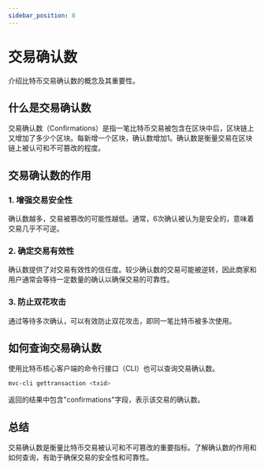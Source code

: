 ```yaml
---
sidebar_position: 8
---
```


# 交易确认数

介绍比特币交易确认数的概念及其重要性。

## 什么是交易确认数

交易确认数（Confirmations）是指一笔比特币交易被包含在区块中后，区块链上又增加了多少个区块。每新增一个区块，确认数增加1。确认数是衡量交易在区块链上被认可和不可篡改的程度。

## 交易确认数的作用

### 1. 增强交易安全性

确认数越多，交易被篡改的可能性越低。通常，6次确认被认为是安全的，意味着交易几乎不可逆。

### 2. 确定交易有效性

确认数提供了对交易有效性的信任度。较少确认数的交易可能被逆转，因此商家和用户通常会等待一定数量的确认以确保交易的可靠性。

### 3. 防止双花攻击

通过等待多次确认，可以有效防止双花攻击，即同一笔比特币被多次使用。

## 如何查询交易确认数

使用比特币核心客户端的命令行接口（CLI）也可以查询交易确认数。

```bash
mvc-cli gettransaction <txid>
```

返回的结果中包含"confirmations"字段，表示该交易的确认数。

## 总结

交易确认数是衡量比特币交易被认可和不可篡改的重要指标。了解确认数的作用和如何查询，有助于确保交易的安全性和可靠性。
